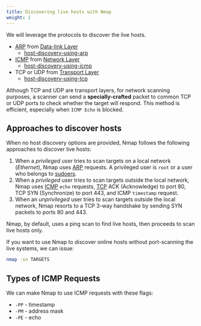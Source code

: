 ```yaml
---
title: Discovering live hosts with Nmap
weight: 2
---
```


We will leverage the protocols to discover the live hosts.

- [ARP](/Knowledge/Networking/ARP.md) from [Data-link Layer](/private/cybersec/networking/OSI%20Model#Layer%202:%20Data%20Link)
  - [host-discovery-using-arp](/Knowledge/OffSec/tools/nmap/host-discovery-using-arp.md)
- [ICMP](/Knowledge/OffSec/glossary/ICMP.md) from [Network Layer](/private/cybersec/networking/OSI%20Model#Layer%203:%20Network)
  - [host-discovery-using-icmp](/Knowledge/OffSec/tools/nmap/host-discovery-using-icmp.md)
- TCP or UDP from [Transport Layer](/private/cybersec/networking/OSI%20Model#Layer%204:%20Transport)
  - [host-discovery-using-tcp](/Knowledge/OffSec/tools/nmap/host-discovery-using-tcp.md)

Although TCP and UDP are transport layers, for network scanning purposes, a scanner can send a **specially-crafted** packet to common TCP or UDP ports to check whether the target will respond. This method is efficient, especially when `ICMP Echo` is blocked.

## Approaches to discover hosts

When no host discovery options are provided, Nmap follows the following approaches to discover live hosts:

1.  When a *privileged* user tries to scan targets on a local network (_Ethernet_), Nmap uses [ARP](/Knowledge/Networking/ARP.md) requests. A privileged user is `root` or a user who belongs to [sudoers](/sudoers).
2.  When a *privileged* user tries to scan targets outside the local network, Nmap uses [ICMP](/Knowledge/OffSec/glossary/ICMP.md) `echo` requests, [TCP](/TCP) ACK (Acknowledge) to port 80, TCP SYN (Synchronize) to port 443, and ICMP `timestamp` request.
3.  When an *unprivileged* user tries to scan targets outside the local network, Nmap resorts to a TCP 3-way handshake by sending SYN packets to ports 80 and 443.

Nmap, by default, uses a ping scan to find live hosts, then proceeds to scan live hosts only.

If you want to use Nmap to discover online hosts without port-scanning the live systems, we can issue:

```sh
nmap -sn TARGETS
```

## Types of ICMP Requests

We can make Nmap to use ICMP requests with these flags:

- `-PP` - timestamp
- `-PM` - address mask
- `-PE` - echo
